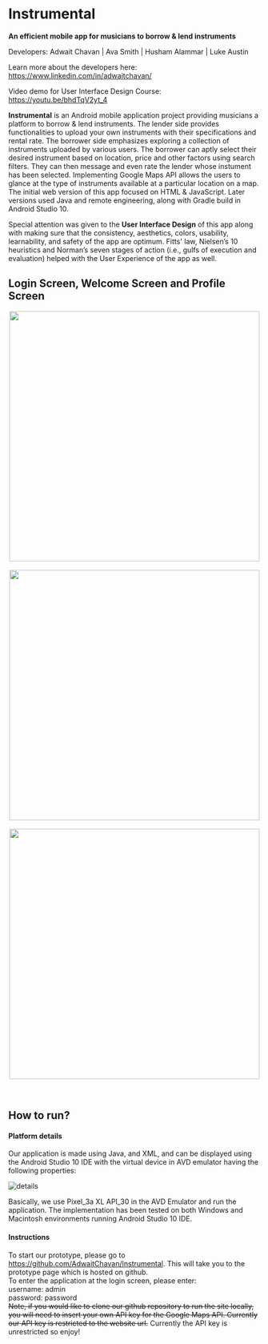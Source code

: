 # Instrumental

**An efficient mobile app for musicians to borrow & lend instruments**

Developers: Adwait Chavan | Ava Smith | Husham Alammar | Luke Austin 

Learn more about the developers here: https://www.linkedin.com/in/adwaitchavan/

Video demo for User Interface Design Course: https://youtu.be/bhdTqV2yt_4

**Instrumental** is an Android mobile application project providing musicians a platform to borrow & lend instruments. The lender side provides functionalities to upload your own instruments with their specifications and rental rate. The borrower side emphasizes exploring a collection of instruments uploaded by various users. The borrower can aptly select their desired instrument based on location, price and other factors using search filters. They can then message and even rate the lender whose instument has been selected. Implementing Google Maps API allows the users to glance at the type of instruments available at a particular location on a map. The initial web version of this app focused on HTML & JavaScript. Later versions used Java and remote engineering, along with Gradle build in Android Studio 10.

Special attention was given to the **User Interface Design** of this app along with making sure that the consistency, aesthetics, colors, usability, learnability, and safety of the app are optimum. Fitts' law, Nielsen’s 10 heuristics and Norman’s seven stages of action (i.e., gulfs of execution and evaluation) helped with the User Experience of the app as well. 

## Login Screen, Welcome Screen and Profile Screen 
<p align="center"> <img src="https://user-images.githubusercontent.com/57969397/123835995-d4346c00-d8ce-11eb-9436-a49a8eda6db0.png" height="500"> &nbsp; <img src="https://user-images.githubusercontent.com/57969397/123849473-73149480-d8de-11eb-8071-05ae3e7fd1f8.png" height="500"> &nbsp; <img src="https://user-images.githubusercontent.com/57969397/123849557-8aec1880-d8de-11eb-90e7-7de8219faea4.png" height="500"> </p> <br>

## How to run?
#### Platform details
Our application is made using Java, and XML, and can be displayed using the Android Studio 10 IDE with the virtual device in AVD emulator having the following properties:

![details](https://user-images.githubusercontent.com/57969397/123855555-aad30a80-d8e5-11eb-810c-6018b8351421.png)

Basically, we use Pixel_3a XL API_30 in the AVD Emulator and run the application. The implementation has been tested on both Windows and Macintosh environments running Android Studio 10 IDE.
#### Instructions
To start our prototype, please go to https://github.com/AdwaitChavan/Instrumental. This will take you to the prototype page which is hosted on github.  <br>
To enter the application at the login screen, please enter: <br> 
username: admin <br> 
password: password <br> 
~~Note, if you would like to clone our github repository to run the site locally, you will need to insert your own API key for the Google Maps API. Currently our API key is restricted to the website url.~~ Currently the API key is unrestricted so enjoy!
